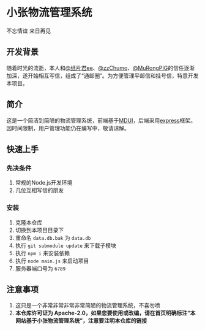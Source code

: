 # 小张物流管理系统  
不忘情谊 来日再见  
## 开发背景  
随着时光的流逝，本人和[@纸片君ee](https://github.com/paperee)、[@zzChumo](https://github.com/zzChumo)、[@MuRongPIG](https://github.com/MuRongPIG)的信任逐渐加深，遂开始相互写信，组成了“通邮圈”。为方便管理平邮信和挂号信，特意开发本项目。  
## 简介  
这是一个简洁到简陋的物流管理系统，前端基于[MDUI](https://www.mdui.org/)，后端采用[express](https://expressjs.com/)框架。  
因时间限制，用户管理功能仍在编写中，敬请谅解。  
## 快速上手  
### 先决条件  
1. 常规的Node.js开发环境  
2. 几位互相写信的朋友  
### 安装  
1. 克隆本仓库  
2. 切换到本项目目录下  
3. 重命名 `data.db.bak` 为 `data.db`
4. 执行 `git submodule update` 来下载子模块  
4. 执行 `npm i` 来安装依赖  
5. 执行 `node main.js` 来启动项目  
6. 服务器端口号为 `6789`
## 注意事项  
1. 这只是一个非常非常非常非常简陋的物流管理系统，不喜勿喷  
2. **本仓库许可证为 Apache-2.0，如果您要使用或改编，请在首页明确标注“本网站基于小张物流管理系统”，注意要注明本仓库的链接**  